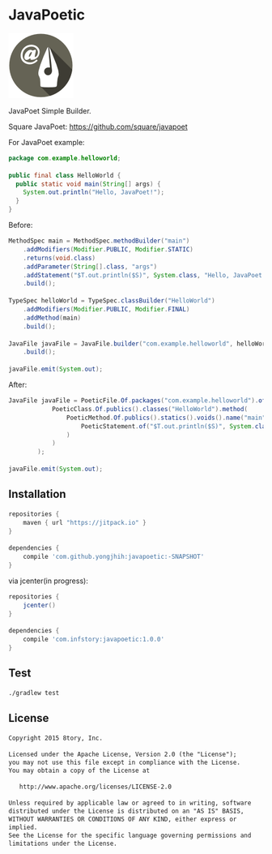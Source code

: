 # JavaPoetic

![art/java-poetic.png](art/java-poetic.png)

JavaPoet Simple Builder.

Square JavaPoet: https://github.com/square/javapoet

For JavaPoet example:

```java
package com.example.helloworld;

public final class HelloWorld {
  public static void main(String[] args) {
    System.out.println("Hello, JavaPoet!");
  }
}
```

Before:

```java
MethodSpec main = MethodSpec.methodBuilder("main")
    .addModifiers(Modifier.PUBLIC, Modifier.STATIC)
    .returns(void.class)
    .addParameter(String[].class, "args")
    .addStatement("$T.out.println($S)", System.class, "Hello, JavaPoet!")
    .build();

TypeSpec helloWorld = TypeSpec.classBuilder("HelloWorld")
    .addModifiers(Modifier.PUBLIC, Modifier.FINAL)
    .addMethod(main)
    .build();

JavaFile javaFile = JavaFile.builder("com.example.helloworld", helloWorld)
    .build();

javaFile.emit(System.out);
```

After:

```java
JavaFile javaFile = PoeticFile.Of.packages("com.example.helloworld").of(
            PoeticClass.Of.publics().classes("HelloWorld").method(
                PoeticMethod.Of.publics().statics().voids().name("main").parameter(String.class, "args").statement(
                    PoeticStatement.of("$T.out.println($S)", System.class, "Hello, JavaPoet!")
                )
            )
        );

javaFile.emit(System.out);
```

## Installation

```gradle
repositories {
    maven { url "https://jitpack.io" }
}

dependencies {
    compile 'com.github.yongjhih:javapoetic:-SNAPSHOT'
}
```

via jcenter(in progress):

```gradle
repositories {
    jcenter()
}

dependencies {
    compile 'com.infstory:javapoetic:1.0.0'
}
```

## Test

```bash
./gradlew test
```

## License

```
Copyright 2015 8tory, Inc.

Licensed under the Apache License, Version 2.0 (the "License");
you may not use this file except in compliance with the License.
You may obtain a copy of the License at

   http://www.apache.org/licenses/LICENSE-2.0

Unless required by applicable law or agreed to in writing, software
distributed under the License is distributed on an "AS IS" BASIS,
WITHOUT WARRANTIES OR CONDITIONS OF ANY KIND, either express or implied.
See the License for the specific language governing permissions and
limitations under the License.
```

